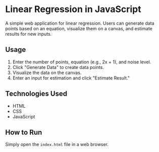 # Linear Regression in JavaScript

A simple web application for linear regression. Users can generate data points based on an equation, visualize them on a canvas, and estimate results for new inputs.

## Usage

1. Enter the number of points, equation (e.g., 2x + 1), and noise level.
2. Click "Generate Data" to create data points.
3. Visualize the data on the canvas.
4. Enter an input for estimation and click "Estimate Result."

## Technologies Used

- HTML
- CSS
- JavaScript

## How to Run

Simply open the `index.html` file in a web browser.

